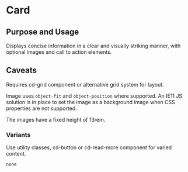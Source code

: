 # Card

## Purpose and Usage
Displays concise information in a clear and visually striking manner, with optional images and call to action elements.

## Caveats
Requires cd-grid component or alternative grid system for layout.

Image uses `object-fit` and `object-position` where supported. An IE11 JS solution is in place to set the image as a
background image when CSS properties are not supported.

The images have a fixed height of 13rem.

### Variants
Use utility classes, cd-button or cd-read-more component for varied content.

```
none

```
